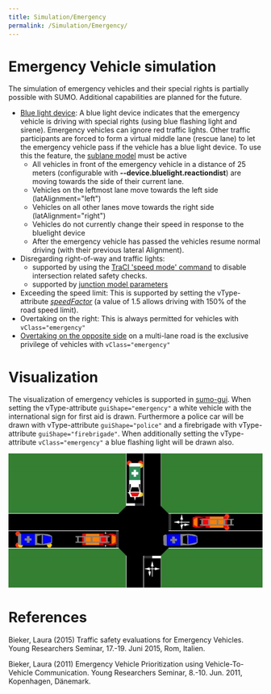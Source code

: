 ```yaml
---
title: Simulation/Emergency
permalink: /Simulation/Emergency/
---
```


# Emergency Vehicle simulation

The simulation of emergency vehicles and their special rights is
partially possible with SUMO. Additional capabilities are planned for
the future.

- [Blue light device](../sumo.md#bluelight_device): A blue light device indicates that the emergency
  vehicle is driving with special rights (using blue flashing light
  and sirene). Emergency vehicles can ignore red traffic lights.
  Other traffic participants are forced to form a virtual middle lane
  (rescue lane) to let the emergency vehicle pass if the vehicle has a
  blue light device. To use this the feature, the [sublane model](../Simulation/SublaneModel.md) must be active
  -  All vehicles in front of the emergency vehicle in a distance of 25 meters (configurable with **--device.bluelight.reactiondist**) are moving towards the side of their current lane.
  - Vehicles on the leftmost lane move towards the left side (latAlignment="left")
  - Vehicles on all other lanes move towards the right side (latAlignment="right")
  - Vehicles do not currently change their speed in response to the bluelight device
  - After the emergency vehicle has passed the vehicles resume normal driving (with their previous  lateral Alignment).  
- Disregarding right-of-way and traffic lights: 
  - supported by using the [TraCI 'speed mode'
  command](../TraCI/Change_Vehicle_State.md#speed_mode_0xb3) to disable intersection related safety checks.
  - supported by [junction model parameters](Safety.md#junction_model)
- Exceeding the speed limit: This is supported by setting the
  vType-attribute [*speedFactor*](../Definition_of_Vehicles,_Vehicle_Types,_and_Routes.md#vehicle_types)
  (a value of 1.5 allows driving with 150% of the road speed limit).
- Overtaking on the right: This is always permitted for vehicles with `vClass="emergency"`
- [Overtaking on the opposite side](OppositeDirectionDriving.md) on a multi-lane road is the exclusive privilege of vehicles with `vClass="emergency"`


# Visualization

The visualization of emergency vehicles is supported in
[sumo-gui](../sumo-gui.md). When setting the vType-attribute `guiShape="emergency"` a
white vehicle with the international sign for first aid is drawn.
Furthermore a police car will be drawn with vType-attribute `guiShape="police"` and a
firebrigade with vType-attribute `guiShape="firebrigade"`. When additionally setting the
vType-attribute `vClass="emergency"` a blue flashing light will be drawn also.

![<File:Ev.png>](../images/Ev.png "File:Ev.png")

# References

Bieker, Laura (2015) Traffic safety evaluations for Emergency Vehicles.
Young Researchers Seminar, 17.-19. Juni 2015, Rom, Italien.

Bieker, Laura (2011) Emergency Vehicle Prioritization using
Vehicle-To-Vehicle Communication. Young Researchers Seminar, 8.-10. Jun.
2011, Kopenhagen, Dänemark.
